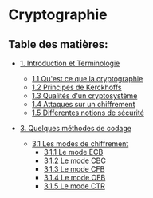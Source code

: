 # Cryptographie

## Table des matières:

* [1. Introduction et Terminologie]()
  * [1.1 Qu'est ce que la cryptographie](1-Introduction-et-Terminologie/1-1-Qu-est-ce-que-la-cryptographie.md)
  * [1.2 Principes de Kerckhoffs](1-Introduction-et-Terminologie/1-2-Principes-de-Kerckhoffs.md)
  * [1.3 Qualités d'un cryptosystème](1-Introduction-et-Terminologie/1-3-Qualites-d-un-cryptosysteme.md)
  * [1.4 Attaques sur un chiffrement](1-Introduction-et-Terminologie/1-4-Attaques-sur-un-chiffrement.md)
  * [1.5 Differentes notions de sécurité](1-Introduction-et-Terminologie/1-5-Differentes-notions-de-securite.md)

* [3. Quelques méthodes de codage](./3-Quelques-methodes-de-codage/3-Quelques-methodes-de-codage.md)
  * [3.1 Les modes de chiffrement]()
    * [3.1.1 Le mode ECB](3-Quelques-methodes-de-codage/3-1-Les-modes-de-chiffrement/3-1-1-Le-mode-ECB.md)
    * [3.1.2 Le mode CBC](3-Quelques-methodes-de-codage/3-1-Les-modes-de-chiffrement/3-1-2-Le-mode-CBC.md)
    * [3.1.3 Le mode CFB](3-Quelques-methodes-de-codage/3-1-Les-modes-de-chiffrement/3-1-3-Le-mode-CFB.md)
    * [3.1.4 Le mode OFB](3-Quelques-methodes-de-codage/3-1-Les-modes-de-chiffrement/3-1-4-Le-mode-OFB.md)
    * [3.1.5 Le mode CTR](3-Quelques-methodes-de-codage/3-1-Les-modes-de-chiffrement/3-1-5-Le-mode-CTR.md)